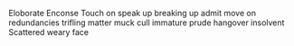 Eloborate 
Enconse 
Touch on
speak up
breaking up
admit
move on
redundancies
trifling matter
muck
cull
immature
prude
hangover
insolvent
Scattered
weary face